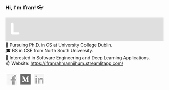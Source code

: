 ### Hi, I'm Ifran! 👓 
![Gif of learning](https://github.com/ifran-rahman/ifran-rahman/blob/master/images/learnign.gif)
🔬 Pursuing Ph.D. in CS at University College Dublin. <br/> 
🎓 BS in CSE from North South University. <br/> 
🌱 Interested in Software Engineering and Deep Learning Applications. <br/> 
📫 Website:  https://ifranrahmannijhum.streamlitapp.com/ <br>
     <br>
  [![F](https://github.com/ifran-rahman/ifran-rahman/blob/master/images/Icon-40.png)](https://www.facebook.com/ifran.rahman.7/) [![M](https://github.com/ifran-rahman/ifran-rahman/blob/master/images/Icon-40%20(m).png)](https://ifranrahmannijhum-1215.medium.com/) [![L](https://github.com/ifran-rahman/ifran-rahman/blob/master/images/Icon-40%20(l).png)](https://www.linkedin.com/in/ifran-rahman-nijhum-1421b8179//)
